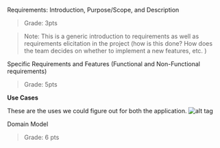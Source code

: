 Requirements: Introduction, Purpose/Scope, and Description
>Grade: 3pts

>Note: This is a generic introduction to requirements as well as requirements elicitation in the project (how is this done? How does the team decides on whether to implement a new features, etc. )

Specific Requirements and Features (Functional and Non-Functional requirements)
>Grade: 5pts

**Use Cases**

These are the uses we could figure out for both the application.
![alt tag](http://i.imgur.com/deDgtE4.png)

Domain Model
>Grade: 6 pts

